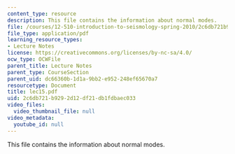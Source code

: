 ```yaml
---
content_type: resource
description: This file contains the information about normal modes.
file: /courses/12-510-introduction-to-seismology-spring-2010/2c6db721b9292d12df21db1fdbaec033_lec15.pdf
file_type: application/pdf
learning_resource_types:
- Lecture Notes
license: https://creativecommons.org/licenses/by-nc-sa/4.0/
ocw_type: OCWFile
parent_title: Lecture Notes
parent_type: CourseSection
parent_uid: dc66360b-1d1a-9bb2-e952-248ef65670a7
resourcetype: Document
title: lec15.pdf
uid: 2c6db721-b929-2d12-df21-db1fdbaec033
video_files:
  video_thumbnail_file: null
video_metadata:
  youtube_id: null
---
```

This file contains the information about normal modes.